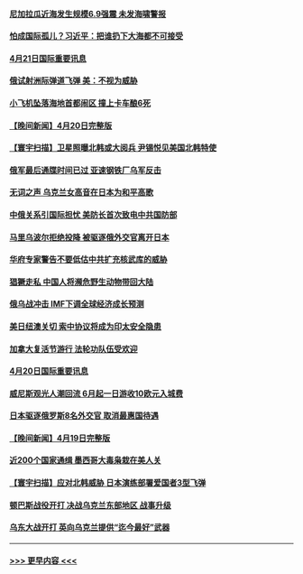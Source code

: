 #### [尼加拉瓜近海发生规模6.9强震 未发海啸警报](../pages/prog202/a103406243.md?t=04212201) 
#### [怕成国际孤儿？习近平：把谁扔下大海都不可接受](../pages/prog202/a103406219.md?t=04212201) 
#### [4月21日国际重要讯息](../pages/prog202/a103406226.md?t=04212201) 
#### [俄试射洲际弹道飞弹 美：不视为威胁](../pages/prog202/a103406120.md?t=04212201) 
#### [小飞机坠落海地首都闹区 撞上卡车酿6死](../pages/prog202/a103406078.md?t=04212201) 
#### [【晚间新闻】4月20日完整版](../pages/prog202/a103405966.md?t=04212201) 
#### [【寰宇扫描】卫星照曝北韩或大阅兵 尹锡悦见美国北韩特使](../pages/prog202/a103405752.md?t=04212201) 
#### [俄军最后通牒时间已过 亚速钢铁厂乌军反击](../pages/prog202/a103405915.md?t=04212201) 
#### [无词之声 乌克兰女高音在日本为和平高歌](../pages/prog202/a103405815.md?t=04212201) 
#### [中俄关系引国际担忧 美防长首次致电中共国防部](../pages/prog202/a103405797.md?t=04212201) 
#### [马里乌波尔拒绝投降 被驱逐俄外交官离开日本](../pages/prog202/a103405737.md?t=04212201) 
#### [华府专家警告不要低估中共扩充核武库的威胁](../pages/prog202/a103405680.md?t=04212201) 
#### [猖獗走私 中国人将濒危野生动物带回大陆](../pages/prog202/a103405641.md?t=04212201) 
#### [俄乌战冲击 IMF下调全球经济成长预测](../pages/prog202/a103405555.md?t=04212201) 
#### [美日纽澳关切 索中协议将成为印太安全隐患](../pages/prog202/a103405523.md?t=04212201) 
#### [加拿大复活节游行 法轮功队伍受欢迎](../pages/prog202/a103405300.md?t=04212201) 
#### [4月20日国际重要讯息](../pages/prog202/a103405270.md?t=04212201) 
#### [威尼斯观光人潮回流 6月起一日游收10欧元入城费](../pages/prog202/a103405227.md?t=04212201) 
#### [日本驱逐俄罗斯8名外交官 取消最惠国待遇](../pages/prog202/a103405208.md?t=04212201) 
#### [【晚间新闻】4月19日完整版](../pages/prog202/a103405057.md?t=04212201) 
#### [近200个国家通缉 墨西哥大毒枭栽在美人关](../pages/prog202/a103405115.md?t=04212201) 
#### [【寰宇扫描】应对北韩威胁 日本演练部署爱国者3型飞弹](../pages/prog202/a103404804.md?t=04212201) 
#### [顿巴斯战役开打 决战乌克兰东部地区 战事升级](../pages/prog202/a103404964.md?t=04212201) 
#### [乌东大战开打 英向乌克兰提供“迄今最好”武器](../pages/prog202/a103404955.md?t=04212201) 

----
#### [ >>> 更早内容 <<< ](../indexes/prog202-earlier.md)
